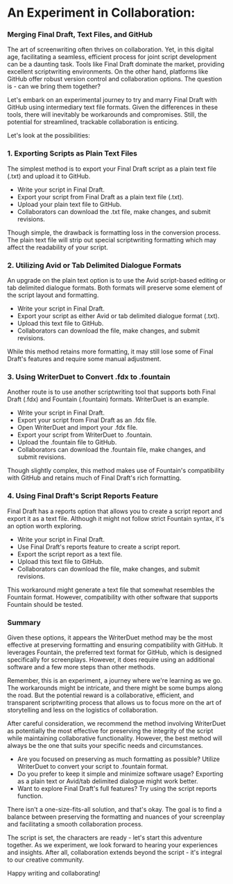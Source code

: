 # An Experiment in Collaboration: 
### Merging Final Draft, Text Files, and GitHub

The art of screenwriting often thrives on collaboration. Yet, in this digital age, facilitating a seamless, efficient process for joint script development can be a daunting task. Tools like Final Draft dominate the market, providing excellent scriptwriting environments. On the other hand, platforms like GitHub offer robust version control and collaboration options. The question is - can we bring them together?

Let's embark on an experimental journey to try and marry Final Draft with GitHub using intermediary text file formats. Given the differences in these tools, there will inevitably be workarounds and compromises. Still, the potential for streamlined, trackable collaboration is enticing. 

Let's look at the possibilities:

### 1. Exporting Scripts as Plain Text Files

The simplest method is to export your Final Draft script as a plain text file (.txt) and upload it to GitHub. 

- Write your script in Final Draft.
- Export your script from Final Draft as a plain text file (.txt).
- Upload your plain text file to GitHub.
- Collaborators can download the .txt file, make changes, and submit revisions.

Though simple, the drawback is formatting loss in the conversion process. The plain text file will strip out special scriptwriting formatting which may affect the readability of your script.

### 2. Utilizing Avid or Tab Delimited Dialogue Formats

An upgrade on the plain text option is to use the Avid script-based editing or tab delimited dialogue formats. Both formats will preserve some element of the script layout and formatting.

- Write your script in Final Draft.
- Export your script as either Avid or tab delimited dialogue format (.txt).
- Upload this text file to GitHub.
- Collaborators can download the file, make changes, and submit revisions.

While this method retains more formatting, it may still lose some of Final Draft's features and require some manual adjustment.

### 3. Using WriterDuet to Convert .fdx to .fountain

Another route is to use another scriptwriting tool that supports both Final Draft (.fdx) and Fountain (.fountain) formats. WriterDuet is an example.

- Write your script in Final Draft.
- Export your script from Final Draft as an .fdx file.
- Open WriterDuet and import your .fdx file.
- Export your script from WriterDuet to .fountain.
- Upload the .fountain file to GitHub.
- Collaborators can download the .fountain file, make changes, and submit revisions.

Though slightly complex, this method makes use of Fountain's compatibility with GitHub and retains much of Final Draft's rich formatting.

### 4. Using Final Draft's Script Reports Feature

Final Draft has a reports option that allows you to create a script report and export it as a text file. Although it might not follow strict Fountain syntax, it's an option worth exploring.

- Write your script in Final Draft.
- Use Final Draft's reports feature to create a script report.
- Export the script report as a text file.
- Upload this text file to GitHub.
- Collaborators can download the file, make changes, and submit revisions.

This workaround might generate a text file that somewhat resembles the Fountain format. However, compatibility with other software that supports Fountain should be tested.

### Summary

Given these options, it appears the WriterDuet method may be the most effective at preserving formatting and ensuring compatibility with GitHub. It leverages Fountain, the preferred text format for GitHub, which is designed specifically for screenplays. However, it does require using an additional software and a few more steps than other methods.

Remember, this is an experiment, a journey where we're learning as we go. The workarounds might be intricate, and there might be some bumps along the road. But the potential reward is a collaborative, efficient, and transparent scriptwriting process that allows us to focus more on the art of storytelling and less on the logistics of collaboration. 

After careful consideration, we recommend the method involving WriterDuet as potentially the most effective for preserving the integrity of the script while maintaining collaborative functionality. However, the best method will always be the one that suits your specific needs and circumstances.

- Are you focused on preserving as much formatting as possible? Utilize WriterDuet to convert your script to .fountain format.
- Do you prefer to keep it simple and minimize software usage? Exporting as a plain text or Avid/tab delimited dialogue might work better.
- Want to explore Final Draft's full features? Try using the script reports function.

There isn't a one-size-fits-all solution, and that's okay. The goal is to find a balance between preserving the formatting and nuances of your screenplay and facilitating a smooth collaboration process.

The script is set, the characters are ready - let's start this adventure together. As we experiment, we look forward to hearing your experiences and insights. After all, collaboration extends beyond the script - it's integral to our creative community.

Happy writing and collaborating!
